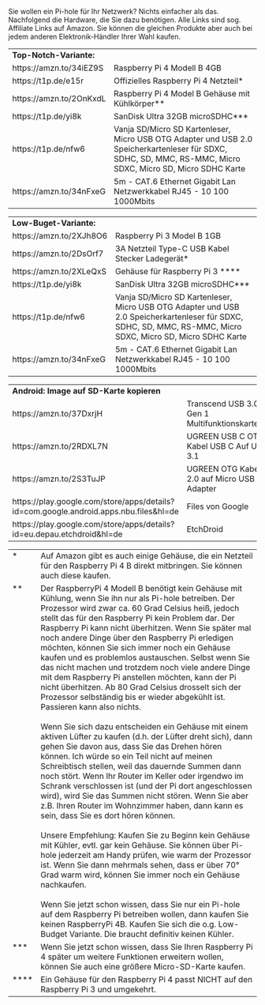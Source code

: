 
Sie wollen ein Pi-hole für Ihr Netzwerk? Nichts einfacher als das. Nachfolgend die Hardware, die Sie dazu benötigen. Alle Links sind sog. Affiliate Links auf Amazon. Sie können die gleichen Produkte aber auch bei jedem anderen Elektronik-Händler Ihrer Wahl kaufen.

<table>
<tr>
  <td><b>Top-Notch-Variante:</b><td>
<tr><td>https://amzn.to/34iEZ9S <td>Raspberry Pi 4 Modell B 4GB 
<tr><td>https://t1p.de/e15r <td>Offizielles Raspberry Pi 4 Netzteil* 
<tr><td>https://amzn.to/2OnKxdL <td>Raspberry Pi 4 Model B Gehäuse mit Kühlkörper**
<tr><td>https://t1p.de/yi8k <td>SanDisk Ultra 32GB microSDHC***
<tr><td>https://t1p.de/nfw6 <td>Vanja SD/Micro SD Kartenleser, Micro USB OTG Adapter und USB 2.0 Speicherkartenleser für SDXC, SDHC, SD, MMC, RS-MMC, Micro SDXC, Micro SD, Micro SDHC Karte
<tr><td>https://amzn.to/34nFxeG <td>5m - CAT.6 Ethernet Gigabit Lan Netzwerkkabel RJ45 - 10 100 1000Mbits
</table>

<table>
<tr>
  <td><b>Low-Buget-Variante:</b><td>
<tr><td>https://amzn.to/2XJh8O6 <td>Raspberry Pi 3 Model B 1GB
<tr><td>https://amzn.to/2DsOrf7 <td>3A Netzteil Type-C USB Kabel Stecker Ladegerät* 
<tr><td>https://amzn.to/2XLeQxS <td>Gehäuse für Raspberry Pi 3 ****
<tr><td>https://t1p.de/yi8k <td>SanDisk Ultra 32GB microSDHC***
<tr><td>https://t1p.de/nfw6 <td>Vanja SD/Micro SD Kartenleser, Micro USB OTG Adapter und USB 2.0 Speicherkartenleser für SDXC, SDHC, SD, MMC, RS-MMC, Micro SDXC, Micro SD, Micro SDHC Karte
<tr><td>https://amzn.to/34nFxeG <td>5m - CAT.6 Ethernet Gigabit Lan Netzwerkkabel RJ45 - 10 100 1000Mbits
</table>


<table>
<tr>
  <td width="50%"><b>Android: Image auf SD-Karte kopieren</b><td width="50%">
<tr><td>https://amzn.to/37DxrjH <td>Transcend USB 3.0 / 3.1 Gen 1 Multifunktionskartenleser
<tr><td>https://amzn.to/2RDXL7N <td>UGREEN USB C OTG Kabel USB C Auf USB 3.1  
<tr><td>https://amzn.to/2S3TuJP <td>UGREEN OTG Kabel USB 2.0 auf Micro USB OTG Adapter
<tr><td>https://play.google.com/store/apps/details?id=com.google.android.apps.nbu.files&hl=de <td>Files von Google
<tr><td>https://play.google.com/store/apps/details?id=eu.depau.etchdroid&hl=de <td>EtchDroid 
  </table>


<table>

<tr><td valign=top>* <td>Auf Amazon gibt es auch einige Gehäuse, die ein Netzteil für den Raspberry Pi 4 B direkt mitbringen. Sie können auch diese kaufen.
<tr><td valign=top>** <td>Der RaspberryPi 4 Modell B benötigt kein Gehäuse mit Kühlung, wenn Sie ihn nur als Pi-hole betreiben. Der Prozessor wird zwar ca. 60 Grad Celsius heiß, jedoch stellt das für den Raspberry Pi kein Problem dar. Der Raspberry Pi kann nicht überhitzen. Wenn Sie später mal noch andere Dinge über den Raspberry Pi erledigen möchten, können Sie sich immer noch ein Gehäuse kaufen und es problemlos austauschen. Selbst wenn Sie das nicht machen und trotzdem noch viele andere Dinge mit dem Raspberry Pi anstellen möchten, kann der Pi nicht überhitzen. Ab 80 Grad Celsius drosselt sich der Prozessor selbständig bis er wieder abgekühlt ist. Passieren kann also nichts.
<br><br>
Wenn Sie sich dazu entscheiden ein Gehäuse mit einem aktiven Lüfter zu kaufen (d.h. der Lüfter dreht sich), dann gehen Sie davon aus, dass Sie das Drehen hören können. Ich würde so ein Teil nicht auf meinen Schreibtisch stellen, weil das dauernde Summen dann noch stört. Wenn Ihr Router im Keller oder irgendwo im Schrank verschlossen ist (und der Pi dort angeschlossen wird), wird Sie das Summen nicht stören. Wenn Sie aber z.B. Ihren Router im Wohnzimmer haben, dann kann es sein, dass Sie es dort hören können. 
<br><br>
Unsere Empfehlung: Kaufen Sie zu Beginn kein Gehäuse mit Kühler, evtl. gar kein Gehäuse. Sie können über Pi-hole jederzeit am Handy prüfen, wie warm der Prozessor ist. Wenn Sie dann mehrmals sehen, dass er über 70° Grad warm wird, können Sie immer noch ein Gehäuse nachkaufen.
<br><br>
Wenn Sie jetzt schon wissen, dass Sie nur ein Pi-hole auf dem Raspberry Pi betreiben wollen, dann kaufen Sie keinen RaspberryPi 4B. Kaufen Sie sich die o.g. Low-Budget Variante. Die braucht definitiv keinen Kühler.

<tr><td valign=top>*** <td>Wenn Sie jetzt schon wissen, dass Sie Ihren Raspberry Pi 4 später um weitere Funktionen erweitern wollen, können Sie auch eine größere Micro-SD-Karte kaufen.

<tr><td valign=top>**** <td>Ein Gehäuse für den Raspberry Pi 4 passt NICHT auf den Raspberry Pi 3 und umgekehrt.
</table>
